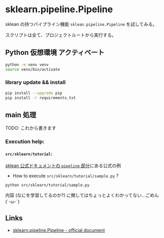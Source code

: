 # sklearn.pipeline.Pipeline
sklean の持つパイプライン機能 `sklean.pipeline.Pipeline` を試してみる。

スクリプトは全て、プロジェクトルートから実行する。

## Python 仮想環境 アクティベート

```sh
python -m venv venv
source venv/bin/activate
```

### library update && install

```sh
pip install --upgrade pip
pip install -r requirements.txt
```

## main 処理

TODO: これから書きます

<!-- 

```sh
python main.py
```

-->

<!--

## Luigi Task 定義 Tips 📝 :

* `Luigi` では「入力 ➡️  処理 ➡️  出力」という一連の処理をひとまとまりとして扱う。
  - この一連の処理は、`luigi.Task` (or それを継承したクラス) を継承することで定義する。
    - `luigi.Task` クラスでは、`requires`, `run`, `output` の3つのメソッドを主に実装することで、一連の処理を表現することができる。
	  - `requires` : これから実行しようとしている処理が依存している処理を定義する。(タスクの依存関係を定義)
	  - `output` : 「出力先」を定義する。( Local の他にも AWS/S3 や GCP/BigQuery などが選択できるらしい...)
	  - `run` : 出力を生成する処理を記述する。( output で指定したものが存在しないときのみ、run メソッドが走る )

-->

### Execution help:

<!-- 

#### Main:

* How to execute `src/luigi/main.py` ?

```shell
python src/luigi/main.py
```

-->

#### `src/sklearn/tutorial`:

[sklean 公式ドキュメントの `pipeline` 部分](https://scikit-learn.org/stable/modules/generated/sklearn.pipeline.Pipeline.html)にある公式の例

* How to execute `src/sklearn/tutorial/sample.py` ?

```shell
python src/sklearn/tutorial/sample.py
```

内容 (なにを学習してるのか?) に関してはちょっとよくわかってない...ごめん (´･ω･`)


## Links

* [sklearn.pipeline.Pipeline - official document](https://scikit-learn.org/stable/modules/generated/sklearn.pipeline.Pipeline.html)
